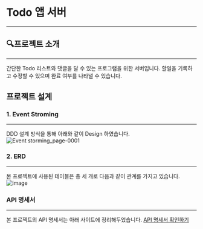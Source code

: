 # Todo 앱 서버
---
## 🔍프로젝트 소개 
---

간단한 Todo 리스트와 댓글을 달 수 있는 프로그램을 위한 서버입니다.
할일을 기록하고 수정할 수 있으며 완료 여부를 나타낼 수 있습니다.

## 프로젝트 설계
### 1. Event Stroming
---

DDD 설계 방식을 통해 아래와 같이 Design 하였습니다.
![Event storming_page-0001](https://github.com/AWKRID/Todo/assets/137989290/34c09760-fb3e-4287-91b5-7386e862bd1a)

### 2. ERD
---

본 프로젝트에 사용된 테이블은 총 세 개로 다음과 같이 관계를 가지고 있습니다.
![image](https://github.com/AWKRID/Todo/assets/137989290/a47d4741-ef0f-4ed1-8c7d-196a16c2a3f9)

### API 명세서
---

본 프로젝트의 API 명세서는 아래 사이트에 정리해두었습니다.
[API 명세서 확인하기](https://leather-antimony-86c.notion.site/Todo-API-4cdba9cd234143569797d2c34137f009)
